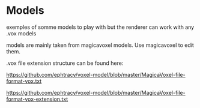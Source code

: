 # Models
exemples of somme models to play with but the renderer can work with any .vox models

models are mainly taken from magicavoxel models. Use magicavoxel to edit them.

.vox file extension structure can be found here:

https://github.com/ephtracy/voxel-model/blob/master/MagicaVoxel-file-format-vox.txt
    
https://github.com/ephtracy/voxel-model/blob/master/MagicaVoxel-file-format-vox-extension.txt
	
